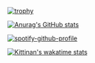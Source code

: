 [![trophy](https://github-profile-trophy.vercel.app/?username=kurashev&theme=onedark)](https://github.com/ryo-ma/github-profile-trophy)

[![Anurag's GitHub stats](https://github-readme-stats.vercel.app/api?username=kurashev&show_icons=true&theme=dracula)](https://github.com/anuraghazra/github-readme-stats)

[![spotify-github-profile](https://spotify-github-profile.kittinanx.com/api/view?uid=31s7xvpb45mvizgr2rpr4uxein5q&cover_image=true&theme=default&show_offline=true&background_color=2b2b2b&interchange=false&bar_color=ae00ff&bar_color_cover=false)](https://spotify-github-profile.kittinanx.com/api/view?uid=31s7xvpb45mvizgr2rpr4uxein5q&redirect=true)

[![Kittinan's wakatime stats](https://github-readme-stats.vercel.app/api/wakatime?username=@kurashev&layout=compact&show_icons=true&theme=dracula)](https://github.com/anuraghazra/github-readme-stats)
